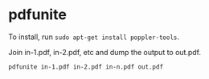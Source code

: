 # pdfunite

To install, run `sudo apt-get install poppler-tools`.

Join in-1.pdf, in-2.pdf, etc and dump the output to out.pdf.

```
pdfunite in-1.pdf in-2.pdf in-n.pdf out.pdf
```
